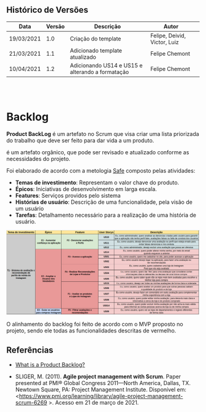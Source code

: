 ## Histórico de Versões


| Data  | Versão | Descrição  | Autor |   |
|---|---|---|---|---|
| 19/03/2021 | 1.0    | Criação do template              | Felipe, Deivid, Victor, Luiz |
| 21/03/2021 | 1.1    | Adicionado template   atualizado            | Felipe Chemont |
| 10/04/2021 | 1.2    | Adicionando US14 e US15 e alterando a formatação| Felipe Chemont |

<br/> 
<br/> 


# Backlog
**Product BackLog** é um artefato no Scrum que visa criar uma lista priorizada do trabalho que deve ser feito para dar vida a um produto.

é um artefato orgânico, que pode ser revisado e atualizado conforme as necessidades do projeto.

Foi elaborado de acordo com a metologia [Safe](https://www.scaledagileframework.com/) composto pelas atividades:

- **Temas de investimento**: Representam o valor chave do produto.
- **Épicos**: Iniciativas de desenvolvimento em larga escala.
- **Features**: Serviços providos pelo sistema
- **Histórias de usuário**: Descrição de uma funcionalidade, pela visão de um usuário
- **Tarefas**: Detalhamento necessário para a realização de uma história de usuário.

![Product Backlog](imgs/backlog.jpeg)

O alinhamento do backlog foi feito de acordo com o MVP proposto no projeto, sendo ele todas as funcionalidades descritas de vermelho.

## Referências
* [What is a Product Backlog?](https://www.scrum.org/resources/what-is-a-product-backlog)

* SLIGER, M. (2011). **Agile project management with Scrum**. Paper presented at PMI® Global Congress 2011—North America, Dallas, TX. Newtown Square, PA: Project Management Institute. Disponível em: <https://www.pmi.org/learning/library/agile-project-management-scrum-6269 >. Acesso em 21 de março de 2021. 